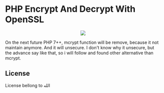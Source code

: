 # PHP Encrypt And Decrypt With OpenSSL
<p align="center"><img src="http://www.amaxzadigital.com/blog/uploads/PHP-7-Features-that-will-woo-every-PHP-fan.png"></p>

<p align="left">On the next future PHP 7++, mcrypt function will be remove, because it not maintain anymore.
And it will unsecure. I don't know why it unsecure, but the advance say like that, so i will follow and found other alternative than mcrypt.</p>

## License
License bellong to الله
